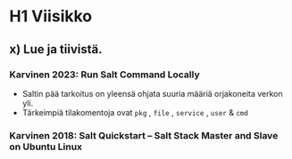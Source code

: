 # H1 Viisikko

## x) Lue ja tiivistä. 

### Karvinen 2023: Run Salt Command Locally 

- Saltin pää tarkoitus on yleensä ohjata suuria määriä orjakoneita verkon yli.
- Tärkeimpiä tilakomentoja ovat `pkg` , `file` , `service` , `user` & `cmd`

### Karvinen 2018: Salt Quickstart – Salt Stack Master and Slave on Ubuntu Linux 

